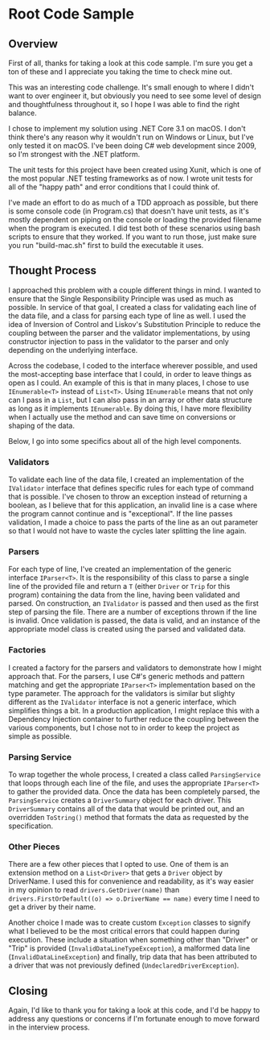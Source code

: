 # Root Code Sample

## Overview

First of all, thanks for taking a look at this code sample. I'm sure you get a ton of these and I appreciate you taking the time to check mine out.

This was an interesting code challenge. It's small enough to where I didn't want to over engineer it, but obviously you need to see some level of design and thoughtfulness throughout it, so I hope I was able to find the right balance.

I chose to implement my solution using .NET Core 3.1 on macOS. I don't think there's any reason why it wouldn't run on Windows or Linux, but I've only tested it on macOS. I've been doing C# web development since 2009, so I'm strongest with the .NET platform.

The unit tests for this project have been created using Xunit, which is one of the most popular .NET testing frameworks as of now. I wrote unit tests for all of the "happy path" and error conditions that I could think of.

I've made an effort to do as much of a TDD approach as possible, but there is some console code (in Program.cs) that doesn't have unit tests, as it's mostly dependent on piping on the console or loading the provided filename when the program is executed. I did test both of these scenarios using bash scripts to ensure that they worked. If you want to run those, just make sure you run "build-mac.sh" first to build the executable it uses.

## Thought Process

I approached this problem with a couple different things in mind. I wanted to ensure that the Single Responsibility Principle was used as much as possible. In service of that goal, I created a class for validating each line of the data file, and a class for parsing each type of line as well. I used the idea of Inversion of Control and Liskov's Substitution Principle to reduce the coupling between the parser and the validator implementations, by using constructor injection to pass in the validator to the parser and only depending on the underlying interface.

Across the codebase, I coded to the interface wherever possible, and used the most-accepting base interface that I could, in order to leave things as open as I could. An example of this is that in many places, I chose to use `IEnumerable<T>` instead of `List<T>`. Using `IEnumerable` means that not only can I pass in a `List`, but I can also pass in an array or other data structure as long as it implements `IEnumerable`. By doing this, I have more flexibility when I actually use the method and can save time on conversions or shaping of the data.

Below, I go into some specifics about all of the high level components.

### Validators ###

To validate each line of the data file, I created an implementation of the `IValidator` interface that defines specific rules for each type of command that is possible. I've chosen to throw an exception instead of returning a boolean, as I believe that for this application, an invalid line is a case where the program cannot continue and is "exceptional". If the line passes validation, I made a choice to pass the parts of the line as an out parameter so that I would not have to waste the cycles later splitting the line again.

### Parsers ###

For each type of line, I've created an implementation of the generic interface `IParser<T>`. It is the responsibility of this class to parse a single line of the provided file and return a `T` (either `Driver` or `Trip` for this program) containing the data from the line, having been validated and parsed. On construction, an `IValidator` is passed and then used as the first step of parsing the file. There are a number of exceptions thrown if the line is invalid. Once validation is passed, the data is valid, and an instance of the appropriate model class is created using the parsed and validated data.

### Factories ###

I created a factory for the parsers and validators to demonstrate how I might approach that. For the parsers, I use C#'s generic methods and pattern matching and get the appropriate `IParser<T>` implementation based on the type parameter. The approach for the validators is similar but slighty different as the `IValidator` interface is not a generic interface, which simplifies things a bit. In a production application, I might replace this with a Dependency Injection container to further reduce the coupling between the various components, but I chose not to in order to keep the project as simple as possible.

### Parsing Service ###

To wrap together the whole process, I created a class called `ParsingService` that loops through each line of the file, and uses the appropriate `IParser<T>` to gather the provided data. Once the data has been completely parsed, the `ParsingService` creates a `DriverSummary` object for each driver. This `DriverSummary` contains all of the data that would be printed out, and an overridden `ToString()` method that formats the data as requested by the specification.

### Other Pieces ###

There are a few other pieces that I opted to use. One of them is an extension method on a `List<Driver>` that gets a `Driver` object by DriverName. I used this for convenience and readability, as it's way easier in my opinion to read `drivers.GetDriver(name)` than `drivers.FirstOrDefault((o) => o.DriverName == name)` every time I need to get a driver by their name.

Another choice I made was to create custom `Exception` classes to signify what I believed to be the most critical errors that could happen during execution. These include a situation when something other than "Driver" or "Trip" is provided (`InvalidDataLineTypeException`), a malformed data line (`InvalidDataLineException`) and finally, trip data that has been attributed to a driver that was not previously defined (`UndeclaredDriverException`).

## Closing ##

Again, I'd like to thank you for taking a look at this code, and I'd be happy to address any questions or concerns if I'm fortunate enough to move forward in the interview process.

